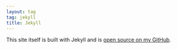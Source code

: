 ```yaml
---
layout: tag
tag: jekyll
title: Jekyll 
---
```


This site itself is built with Jekyll and is [open source on my GitHub](https://github.com/connellsharp/ConnellsBlog).